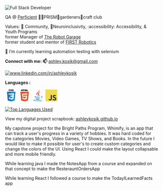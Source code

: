 <img src="https://i.ibb.co/Lh8vXvdw/Cloud-Vintage-Banner.png" alt="Full Stack Developer" width="" height=""/>

QA @ [Perficient](https://www.perficient.com "more information on the digital consulting company") 🏳️‍🌈PRISM🌻gardeners🧶craft club

Values: 🫶 Community, 🧠Neuroinclusivity, :accessibility: Accessibility, & Youth Programs </br>
former Manager of [The Robot Garage](https://www.therobotgarage.com "") </br>
former student and mentor of [FIRST Robotics](https://www.firstinspires.org/robotics/frc "more info on the sport for the mind")

🌱 I’m currently learning automation testing with selenium

**Connect with me: 📫** ashley.kosik@gmail.com
<p align="left">
<a href="https://www.linkedin.com/in/ashleykosik" target="blank"><img align="center" src="https://raw.githubusercontent.com/rahuldkjain/github-profile-readme-generator/master/src/images/icons/Social/linked-in-alt.svg" alt="www.linkedin.com/in/ashleykosik" height="30" width="40" /></a>
</p>

**Languages :**
<p align="left">
  <img src="https://raw.githubusercontent.com/devicons/devicon/master/icons/css3/css3-original-wordmark.svg" alt="css3" width="40" height="40"/>
  <img src="https://raw.githubusercontent.com/devicons/devicon/master/icons/html5/html5-original-wordmark.svg" alt="html5" width="40" height="40"/> 
  <img src="https://raw.githubusercontent.com/devicons/devicon/master/icons/java/java-original.svg" alt="java" width="40" height="40"/>  
  <img src="https://raw.githubusercontent.com/devicons/devicon/master/icons/javascript/javascript-original.svg" alt="javascript" width="40" height="40"/> 
</p>

[![Top Languages Used](https://github-readme-stats.vercel.app/api/top-langs/?username=ashleykosik)](https://github.com/anuraghazra/github-readme-stats)

View my digital project scrapbook: [ashleykosik.github.io](https://ashleykosik.github.io/)

My capstone project for the Bright Paths Program, Whimify, is an app that can track a user's progress in a variety of hobbies. It was hard coded for the categories Movies, Video Games, TV Shows, and Books. In the future I would like to make it possible for user's to create custom categories and change the colors of the UI. Using React I could make the layout collapsable and more mobile friendly. 

While learning java I made the NotesApp from a course and expanded on that concept to make the ResterauntOrdersApp

While learning React I followed a course to make the TodayILearnedFacts app

<!---
ashleykosik/ashleykosik is a ✨ special ✨ repository because its `README.md` (this file) appears on your GitHub profile.
You can click the Preview link to take a look at your changes.
--->
